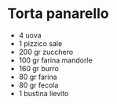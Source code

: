 # Torta panarello

- 4 uova
- 1 pizzico sale
- 200 gr zucchero
- 100 gr farina mandorle
- 160 gr burro
- 80 gr farina
- 80 gr fecola
- 1 bustina lievito
